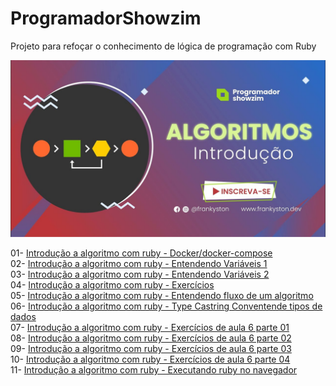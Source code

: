# ProgramadorShowzim

Projeto para refoçar o conhecimento de lógica de programação com Ruby

![programadorshowzim](img/maxresdefault.jpg)

01- [Introdução a algoritmo com ruby - Docker/docker-compose](https://github.com/OsirisMariano/ProgramadorShowzim/issues/1)<br>
02- [Introdução a algoritmo com ruby - Entendendo Variáveis 1](https://github.com/OsirisMariano/ProgramadorShowzim/issues/2)<br>
03- [Introdução a algoritmo com ruby - Entendendo Variáveis 2](https://github.com/OsirisMariano/ProgramadorShowzim/issues/3)<br>
04- [Introdução a algoritmo com ruby - Exercícios](https://github.com/OsirisMariano/ProgramadorShowzim/issues/4)<br>
05- [Introdução a algoritmo com ruby - Entendendo fluxo de um algoritmo](https://github.com/OsirisMariano/ProgramadorShowzim/issues/5)<br>
06- [Introdução a algoritmo com ruby - Type Castring Conventende tipos de dados](https://github.com/OsirisMariano/ProgramadorShowzim/issues/6)<br>
07- [Introdução a algoritmo com ruby - Exercícios de aula 6 parte 01](https://github.com/OsirisMariano/ProgramadorShowzim/issues/7)<br>
08- [Introdução a algoritmo com ruby - Exercícios de aula 6 parte 02](https://github.com/OsirisMariano/ProgramadorShowzim/issues/8)<br>
09- [Introdução a algoritmo com ruby - Exercícios de aula 6 parte 03](https://github.com/OsirisMariano/ProgramadorShowzim/issues/9)<br>
10- [Introdução a algoritmo com ruby - Exercícios de aula 6 parte 04](https://github.com/OsirisMariano/ProgramadorShowzim/issues/10)<br>
11- [Introdução a algoritmo com ruby - Executando ruby no navegador](https://github.com/OsirisMariano/ProgramadorShowzim/issues/11)<br>
